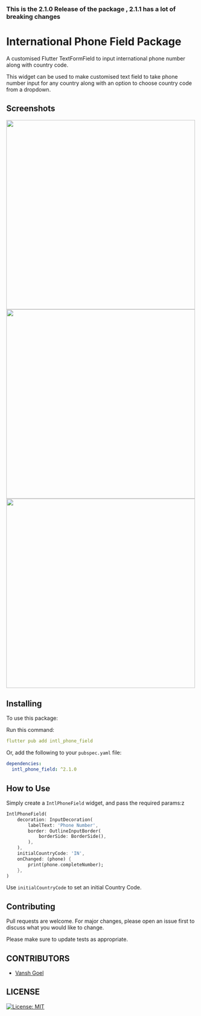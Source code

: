 ### This is the 2.1.0 Release of the package , 2.1.1 has a lot of breaking changes 






# International Phone Field Package

A customised Flutter TextFormField to input international phone number along with country code.

This widget can be used to make customised text field to take phone number input for any country along with an option to choose country code from a dropdown.

## Screenshots

<img src="https://github.com/vanshg395/intl_phone_field/blob/master/1.png?raw=true" height="500px"> <img src="https://github.com/vanshg395/intl_phone_field/blob/master/2.png?raw=true" height="500px"> <img src="https://github.com/vanshg395/intl_phone_field/blob/master/3.png?raw=true" height="500px">

## Installing

To use this package:

Run this command:

```yaml
flutter pub add intl_phone_field
```

Or, add the following to your `pubspec.yaml` file:

```yaml
dependencies:
  intl_phone_field: ^2.1.0
```

## How to Use

Simply create a `IntlPhoneField` widget, and pass the required params:z

```dart
IntlPhoneField(
    decoration: InputDecoration(
        labelText: 'Phone Number',
        border: OutlineInputBorder(
            borderSide: BorderSide(),
        ),
    ),
    initialCountryCode: 'IN',
    onChanged: (phone) {
        print(phone.completeNumber);
    },
)
```

Use `initialCountryCode` to set an initial Country Code.

## Contributing

Pull requests are welcome. For major changes, please open an issue first to discuss what you would like to change.

Please make sure to update tests as appropriate.

## CONTRIBUTORS

- [Vansh Goel](https://github.com/vanshg395/)

## LICENSE

[![License: MIT](https://img.shields.io/badge/License-MIT-yellow.svg)](https://opensource.org/licenses/MIT)
